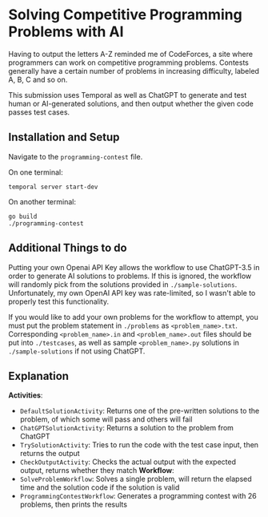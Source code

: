 # Solving Competitive Programming Problems with AI

Having to output the letters A-Z reminded me of CodeForces, a site where programmers can work on competitive programming problems. 
Contests generally have a certain number of problems in increasing difficulty, labeled A, B, C and so on.

This submission uses Temporal as well as ChatGPT to generate and test human or AI-generated solutions, and then output whether the given code passes test cases. 

## Installation and Setup

Navigate to the `programming-contest` file.

On one terminal:

```
temporal server start-dev
```

On another terminal:

``` 
go build
./programming-contest
```

## Additional Things to do

Putting your own Openai API Key allows the workflow to use ChatGPT-3.5 in order to generate AI solutions to problems.
If this is ignored, the workflow will randomly pick from the solutions provided in `./sample-solutions`.
Unfortunately, my own OpenAI API key was rate-limited, so I wasn't able to properly test this functionality. 

If you would like to add your own problems for the workflow to attempt, you must put the problem statement in `./problems` as `<problem_name>.txt`. 
Corresponding `<problem_name>.in` and `<problem_name>.out` files should be put into `./testcases`, as well as sample `<problem_name>.py` solutions in `./sample-solutions` if not using ChatGPT.

## Explanation

**Activities**:
   - `DefaultSolutionActivity`: Returns one of the pre-written solutions to the problem, of which some will pass and others will fail
   - `ChatGPTSolutionActivity`: Returns a solution to the problem from ChatGPT
   - `TrySolutionActivity`: Tries to run the code with the test case input, then returns the output
   - `CheckOutputActivity`: Checks the actual output with the expected output, returns whether they match
**Workflow**:
   - `SolveProblemWorkflow`: Solves a single problem, will return the elapsed time and the solution code if the solution is valid
   - `ProgrammingContestWorkflow`: Generates a programming contest with 26 problems, then prints the results